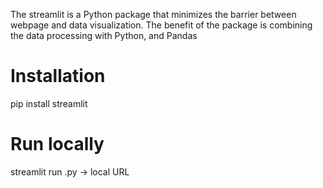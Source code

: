 The streamlit is a Python package that minimizes the barrier between webpage and data visualization.
The benefit of the package is combining the data processing with Python, and Pandas

# Installation
pip install streamlit

# Run locally
streamlit run <filename>.py -> local URL

